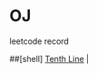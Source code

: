 # OJ
leetcode record 

##[shell]
<a href="https://github.com/king-aric/OJ/blob/master/shell/%E6%89%93%E5%8D%B0%E6%96%87%E4%BB%B6%E6%8C%87%E5%AE%9A%E8%A1%8C.md">Tenth Line</a> | 
